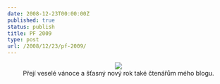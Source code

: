 ```yaml
---
date: 2008-12-23T00:00:00Z
published: true
status: publish
title: PF 2009
type: post
url: /2008/12/23/pf-2009/
---
```


<div align="center"><img style="max-width: 800px;" src="https://blog.prskavec.net/wp-content/uploads/2008/12/pf2009.png" /><br />Přejí veselé vánoce a šťasný nový rok také čtenářům mého blogu.<br /></div>

